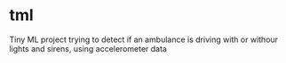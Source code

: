 # tml
Tiny ML project trying to detect if an ambulance is driving with or withour lights and sirens, using accelerometer data
